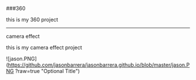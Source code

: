 ###360

this is my 360 project

<script src="//360.vizor.io/scripts/embed.js" data-vizorurl="https://360.vizor.io/embed/v/pma" ></script>

***

camera effect

this is my camera effect project

![jason.PNG](https://github.com/jasonbarrera/jasonbarrera.github.io/blob/master/jason.PNG
?raw=true "Optional Title")










